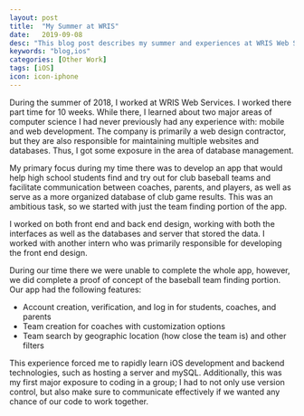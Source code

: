 ```yaml
---
layout: post
title:  "My Summer at WRIS"
date:   2019-09-08
desc: "This blog post describes my summer and experiences at WRIS Web Services"
keywords: "blog,ios"
categories: [Other Work]
tags: [iOS]
icon: icon-iphone
---
```

During the summer of 2018, I worked at WRIS Web Services. I worked there part time for 10 weeks. While there, I learned about two major areas of computer science I had never previously had any experience with: mobile and web development. The company is primarily a web design contractor, but they are also responsible for maintaining multiple websites and databases. Thus, I got some exposure in the area of database management.

My primary focus during my time there was to develop an app that would help high school students find and try out for club baseball teams and facilitate communication between coaches, parents, and players, as well as serve as a more organized database of club game results. This was an ambitious task, so we started with just the team finding portion of the app.

I worked on both front end and back end design, working with both the interfaces as well as the databases and server that stored the data. I worked with another intern who was primarily responsible for developing the front end design.

During our time there we were unable to complete the whole app, however, we did complete a proof of concept of the baseball team finding portion. Our app had the following features:
- Account creation, verification, and log in for students, coaches, and parents
- Team creation for coaches with customization options
- Team search by geographic location (how close the team is) and other filters

This experience forced me to rapidly learn iOS development and backend technologies, such as hosting a server and mySQL. Additionally, this was my first major exposure to coding in a group; I had to not only use version control, but also make sure to communicate effectively if we wanted any chance of our code to work together.
